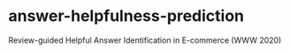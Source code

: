 # answer-helpfulness-prediction
 Review-guided Helpful Answer Identification in E-commerce (WWW 2020)
